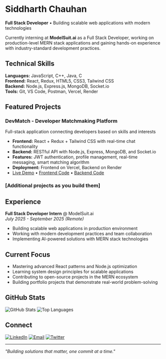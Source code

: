 # Siddharth Chauhan

**Full Stack Developer** • Building scalable web applications with modern technologies

Currently interning at **ModelSuit.ai** as a Full Stack Developer, working on production-level MERN stack applications and gaining hands-on experience with industry-standard development practices.

## Technical Skills

**Languages:** JavaScript, C++, Java, C  
**Frontend:** React, Redux, HTML5, CSS3, Tailwind CSS  
**Backend:** Node.js, Express.js, MongoDB, Socket.io  
**Tools:** Git, VS Code, Postman, Vercel, Render  

## Featured Projects

### DevMatch - Developer Matchmaking Platform
Full-stack application connecting developers based on skills and interests
- **Frontend:** React + Redux + Tailwind CSS with real-time chat functionality
- **Backend:** RESTful API with Node.js, Express, MongoDB, and Socket.io
- **Features:** JWT authentication, profile management, real-time messaging, smart matching algorithm
- **Deployment:** Frontend on Vercel, Backend on Render
- [Live Demo](https://dev-match-ui-o51l.vercel.app) • [Frontend Code](https://github.com/Csiddharth7906/DevMatch-UI) • [Backend Code](https://github.com/Csiddharth7906/DevMatch-Backend)

### [Additional projects as you build them]

## Experience

**Full Stack Developer Intern** @ ModelSuit.ai  
*July 2025 - September 2025 (Remote)*
- Building scalable web applications in production environment
- Working with modern development practices and team collaboration
- Implementing AI-powered solutions with MERN stack technologies

## Current Focus

- Mastering advanced React patterns and Node.js optimization
- Learning system design principles for scalable applications
- Contributing to open-source projects in the MERN ecosystem
- Building portfolio projects that demonstrate real-world problem-solving

## GitHub Stats

![GitHub Stats](https://github-readme-stats.vercel.app/api?username=Csiddharth7906&show_icons=true&theme=dark&count_private=true&hide_border=true)
![Top Languages](https://github-readme-stats.vercel.app/api/top-langs/?username=Csiddharth7906&layout=compact&theme=dark&hide_border=true)

## Connect

[![LinkedIn](https://img.shields.io/badge/LinkedIn-0077B5?style=flat&logo=linkedin&logoColor=white)](https://www.linkedin.com/in/siddharth-chauhan-3496982b1)
[![Email](https://img.shields.io/badge/Email-D14836?style=flat&logo=gmail&logoColor=white)](mailto:siddharthchauhan7906@gmail.com)
[![Twitter](https://img.shields.io/badge/Twitter-1DA1F2?style=flat&logo=twitter&logoColor=white)](https://twitter.com/Csiddharth790)

---
*"Building solutions that matter, one commit at a time."*
